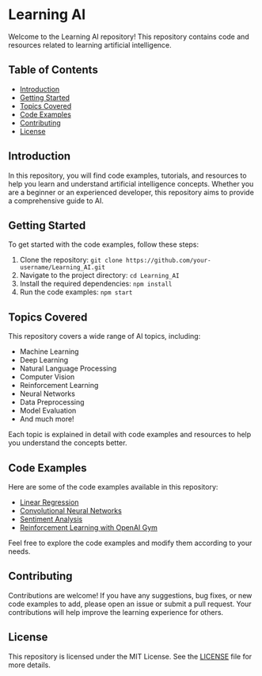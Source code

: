 # Learning AI

Welcome to the Learning AI repository! This repository contains code and resources related to learning artificial intelligence.

## Table of Contents

- [Introduction](#introduction)
- [Getting Started](#getting-started)
- [Topics Covered](#topics-covered)
- [Code Examples](#code-examples)
- [Contributing](#contributing)
- [License](#license)

## Introduction

In this repository, you will find code examples, tutorials, and resources to help you learn and understand artificial intelligence concepts. Whether you are a beginner or an experienced developer, this repository aims to provide a comprehensive guide to AI.

## Getting Started

To get started with the code examples, follow these steps:

1. Clone the repository: `git clone https://github.com/your-username/Learning_AI.git`
2. Navigate to the project directory: `cd Learning_AI`
3. Install the required dependencies: `npm install`
4. Run the code examples: `npm start`

## Topics Covered

This repository covers a wide range of AI topics, including:

- Machine Learning
- Deep Learning
- Natural Language Processing
- Computer Vision
- Reinforcement Learning
- Neural Networks
- Data Preprocessing
- Model Evaluation
- And much more!

Each topic is explained in detail with code examples and resources to help you understand the concepts better.

## Code Examples

Here are some of the code examples available in this repository:

- [Linear Regression](./code/linear_regression.py)
- [Convolutional Neural Networks](./code/cnn.py)
- [Sentiment Analysis](./code/sentiment_analysis.ipynb)
- [Reinforcement Learning with OpenAI Gym](./code/reinforcement_learning.py)

Feel free to explore the code examples and modify them according to your needs.

## Contributing

Contributions are welcome! If you have any suggestions, bug fixes, or new code examples to add, please open an issue or submit a pull request. Your contributions will help improve the learning experience for others.

## License

This repository is licensed under the MIT License. See the [LICENSE](./LICENSE) file for more details.